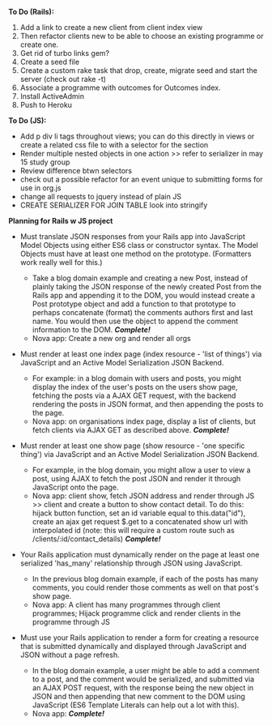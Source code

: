 **To Do (Rails):**

1. Add a link to create a new client from client index view
2. Then refactor clients new to be able to choose an existing programme or create one.
3. Get rid of turbo links gem?
4. Create a seed file
5. Create a custom rake task that drop, create, migrate seed and start the server (check out rake -t)
7. Associate a programme with outcomes for Outcomes index.
8. Install ActiveAdmin
9. Push to Heroku

**To Do (JS):**

* Add p div li tags throughout views; you can do this directly in views or create a related css file to with a selector for the section
* Render multiple nested objects in one action >> refer to serializer in may 15 study group
* Review difference btwn selectors
* check out a possible refactor for an event unique to submitting forms for use in org.js
* change all requests to jquery instead of plain JS
* CREATE SERIALIZER FOR JOIN TABLE
look into stringify 


**Planning for Rails w JS project**

* Must translate JSON responses from your Rails app into JavaScript Model Objects using either ES6 class or constructor syntax. The Model Objects must have at least one method on the prototype. (Formatters work really well for this.)
    * Take a blog domain example and creating a new Post, instead of plainly taking the JSON response of the newly created Post from the Rails app and appending it to the DOM, you would instead create a Post prototype object and add a function to that prototype to perhaps concatenate (format) the comments authors first and last name. You would then use the object to append the comment information to the DOM.
    ***Complete!***
    * Nova app: Create a new org and render all orgs

* Must render at least one index page (index resource - 'list of things') via JavaScript and an Active Model Serialization JSON Backend.
    * For example: in a blog domain with users and posts, you might display the index of the user's posts on the users show page, fetching the posts via a AJAX GET request, with the backend rendering the posts in JSON format, and then appending the posts to the page.
    * Nova app: on organisations index page, display a list of clients, but fetch clients via AJAX GET as described above. ***Complete!***

* Must render at least one show page (show resource - 'one specific thing') via JavaScript and an Active Model Serialization JSON Backend.
    * For example, in the blog domain, you might allow a user to view a post, using AJAX to fetch the post JSON and render it through JavaScript onto the page.
    * Nova app:  client show, fetch JSON address and render through JS >> client and create a button to show contact detail. To do this: hijack button function, set an id variable equal to this.data("id"), create an ajax get request $.get to a concatenated show url with interpolated id (note: this will require a custom route such as /clients/:id/contact_details) ***Complete!***

* Your Rails application must dynamically render on the page at least one serialized 'has_many' relationship through JSON using JavaScript.
    * In the previous blog domain example, if each of the posts has many comments, you could render those comments as well on that post's show page.
    * Nova app: A client has many programmes through client programmes; Hijack programme click and render clients in the programme through JS

* Must use your Rails application to render a form for creating a resource that is submitted dynamically and displayed through JavaScript and JSON without a page refresh.
    * In the blog domain example, a user might be able to add a comment to a post, and the comment would be serialized, and submitted via an AJAX POST request, with the response being the new object in JSON and then appending that new comment to the DOM using JavaScript (ES6 Template Literals can help out a lot with this).
    * Nova app: ***Complete!***
